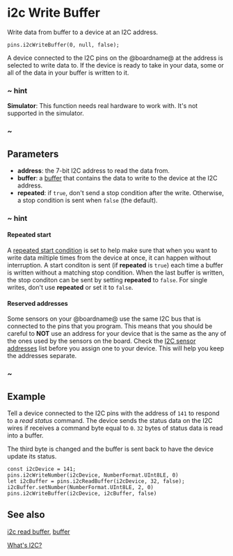 # i2c Write Buffer

Write data from buffer to a device at an I2C address.

```sig
pins.i2cWriteBuffer(0, null, false);
```

A device connected to the I2C pins on the @boardname@ at the address is selected to write data to. If the device is ready to take in your data, some or all of the data in your buffer is written to it.

### ~ hint

**Simulator**: This function needs real hardware to work with. It's not supported in the simulator.

### ~

## Parameters

* **address**: the 7-bit I2C address to read the data from.
* **buffer**: a [buffer](/types/buffer) that contains the data to write to the device at the I2C address.
* **repeated**: if `true`, don't send a stop condition after the write. Otherwise, a stop condition is sent when `false` (the default).

### ~ hint

#### Repeated start

A [repeated start condition](http://www.i2c-bus.org/repeated-start-condition/) is set to help make sure that when you want to write data miltiple times from the device at once, it can happen without interruption. A start conditon is sent (if **repeated** is `true`) each time a buffer is written without a matching stop condition. When the last buffer is written, the stop conditon can be sent by setting **repeated** to `false`. For single writes, don't use **repeated** or set it to `false`.

#### Reserved addresses

Some sensors on your @boardname@ use the same I2C bus that is connected to the pins that you program. This means that you should be careful to **NOT** use an address for your device that is the same as the any of the ones used by the sensors on the board. Check the [I2C sensor addresses](https://tech.microbit.org/hardware/i2c/) list before you assign one to your device. This will help you keep the addresses separate.

### ~

## Example

Tell a device connected to the I2C pins with the address of `141` to respond to a _read status_ command. The device sends the status data on the I2C wires if receives a command byte equal to `0`. `32` bytes of status data is read into a buffer.

The third byte is changed and the buffer is sent back to have the device update its status.

```blocks
const i2cDevice = 141;
pins.i2cWriteNumber(i2cDevice, NumberFormat.UInt8LE, 0)
let i2cBuffer = pins.i2cReadBuffer(i2cDevice, 32, false);
i2cBuffer.setNumber(NumberFormat.UInt8LE, 2, 0)
pins.i2cWriteBuffer(i2cDevice, i2cBuffer, false)
```

## See also

[i2c read buffer](/reference/pins/i2c-read-buffer), [buffer](/types/buffer)

[What's I2C?](http://www.i2c-bus.org/)

